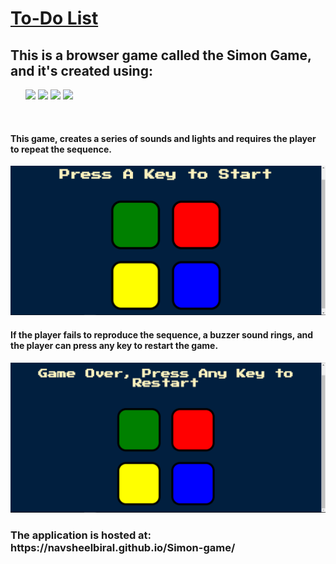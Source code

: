 <h1> <a href="https://navsheelbiral.github.io/Simon-game/"> To-Do List </a> </h1>
<h2> This is a browser game called the Simon Game, and it's created using: </h2>
<ul>
  <img src="https://img.shields.io/badge/HTML5-E34F26?style=for-the-badge&logo=html5&logoColor=white" />
  <img src="https://img.shields.io/badge/CSS3-1572B6?style=for-the-badge&logo=css3&logoColor=white" />
  <img src="https://img.shields.io/badge/JavaScript-323330?style=for-the-badge&logo=javascript&logoColor=F7DF1E" />
  <img src="https://img.shields.io/badge/jQuery-0769AD?style=for-the-badge&logo=jquery&logoColor=white" />
</ul>
<br />
<h4> This game, creates a series of sounds and lights and requires the player to repeat the sequence.</h4>
<img src="https://github.com/navsheelbiral/Simon-game/blob/master/r-img/1.png" />
<h4> If the player fails to reproduce the sequence, a buzzer sound rings, and the player can press any key to restart the game. </h4>
<img src="https://github.com/navsheelbiral/Simon-game/blob/master/r-img/2.png" />
<h3> The application is hosted at: https://navsheelbiral.github.io/Simon-game/ </h3>
